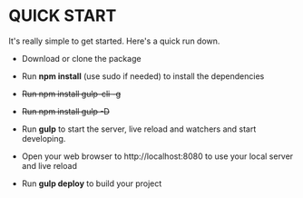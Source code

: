# QUICK START #

It's really simple to get started. Here's a quick run down.

* Download or clone the package

* Run **npm install** (use sudo if needed) to install the dependencies
* ~~Run npm install gulp-cli -g~~
* ~~Run npm install gulp -D~~

* Run **gulp** to start the server, live reload and watchers and start developing.

* Open your web browser to http://localhost:8080 to use your local server and live reload

* Run **gulp deploy** to build your project